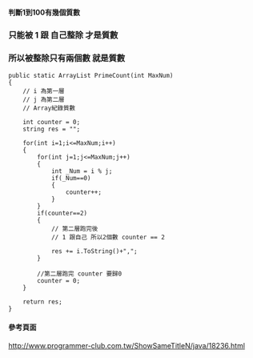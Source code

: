 #### 判斷1到100有幾個質數

### 只能被 1 跟 自己整除 才是質數
### 所以被整除只有兩個數 就是質數


    public static ArrayList PrimeCount(int MaxNum)
    {    
        // i 為第一層
        // j 為第二層
        // Array紀錄質數

        int counter = 0;
        string res = "";

        for(int i=1;i<=MaxNum;i++)
        {
            for(int j=1;j<=MaxNum;j++)
            {
                int _Num = i % j; 
                if(_Num==0)
                {
                    counter++;
                }
            }
            if(counter==2)
            {
                // 第二層跑完後
                // 1 跟自己 所以2個數 counter == 2
                
                res += i.ToString()+",";                
            }

            //第二層跑完 counter 要歸0
            counter = 0;
        }

        return res;
    }

#### 參考頁面 ####

http://www.programmer-club.com.tw/ShowSameTitleN/java/18236.html